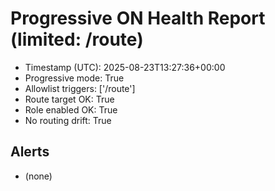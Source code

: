 # Progressive ON Health Report (limited: /route)

- Timestamp (UTC): 2025-08-23T13:27:36+00:00
- Progressive mode: True
- Allowlist triggers: ['/route']
- Route target OK: True
- Role enabled OK: True
- No routing drift: True

## Alerts
- (none)
